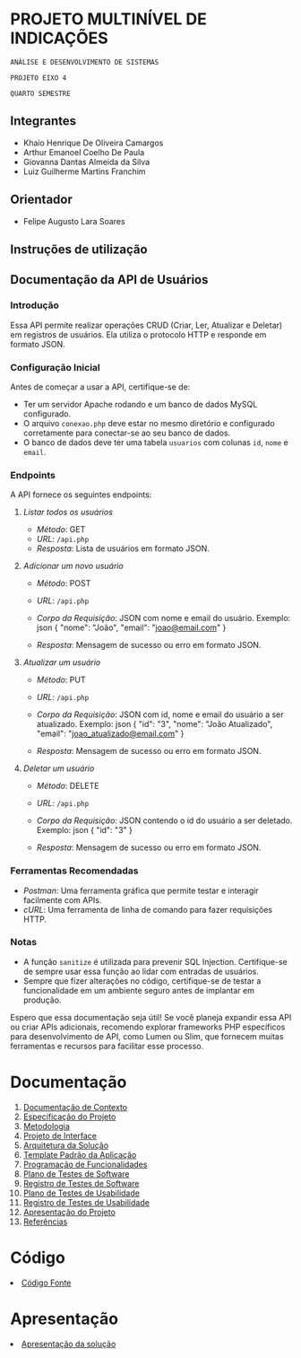 # PROJETO MULTINÍVEL DE INDICAÇÕES

`ANÁLISE E DESENVOLVIMENTO DE SISTEMAS`

`PROJETO EIXO 4`

`QUARTO SEMESTRE`

<!-- Descrever resumidamente, em um ou dois parágrafos, o projeto que está sendo desenvolvido. -->



## Integrantes

* Khaio Henrique De Oliveira Camargos
* Arthur Emanoel Coelho De Paula
* Giovanna Dantas Almeida da Silva
* Luiz Guilherme Martins Franchim

## Orientador

* Felipe Augusto Lara Soares

## Instruções de utilização

## Documentação da API de Usuários

### Introdução

Essa API permite realizar operações CRUD (Criar, Ler, Atualizar e Deletar) em registros de usuários. Ela utiliza o protocolo HTTP e responde em formato JSON.

### Configuração Inicial

Antes de começar a usar a API, certifique-se de:

- Ter um servidor Apache rodando e um banco de dados MySQL configurado.
- O arquivo `conexao.php` deve estar no mesmo diretório e configurado corretamente para conectar-se ao seu banco de dados.
- O banco de dados deve ter uma tabela `usuarios` com colunas `id`, `nome` e `email`.

### Endpoints

A API fornece os seguintes endpoints:

1. *Listar todos os usuários*
   
   - *Método*: GET
   - *URL*: `/api.php`
   - *Resposta*: Lista de usuários em formato JSON.
   
2. *Adicionar um novo usuário*

   - *Método*: POST
   - *URL*: `/api.php`
   - *Corpo da Requisição*: JSON com nome e email do usuário. Exemplo:
     json
     {
       "nome": "João",
       "email": "joao@email.com"
     }
     
   - *Resposta*: Mensagem de sucesso ou erro em formato JSON.

3. *Atualizar um usuário*

   - *Método*: PUT
   - *URL*: `/api.php`
   - *Corpo da Requisição*: JSON com id, nome e email do usuário a ser atualizado. Exemplo:
     json
     {
       "id": "3",
       "nome": "João Atualizado",
       "email": "joao_atualizado@email.com"
     }
     
   - *Resposta*: Mensagem de sucesso ou erro em formato JSON.

4. *Deletar um usuário*

   - *Método*: DELETE
   - *URL*: `/api.php`
   - *Corpo da Requisição*: JSON contendo o id do usuário a ser deletado. Exemplo:
     json
     {
       "id": "3"
     }
     
   - *Resposta*: Mensagem de sucesso ou erro em formato JSON.

### Ferramentas Recomendadas

- *Postman*: Uma ferramenta gráfica que permite testar e interagir facilmente com APIs.
- *cURL*: Uma ferramenta de linha de comando para fazer requisições HTTP.

### Notas

- A função `sanitize` é utilizada para prevenir SQL Injection. Certifique-se de sempre usar essa função ao lidar com entradas de usuários.
- Sempre que fizer alterações no código, certifique-se de testar a funcionalidade em um ambiente seguro antes de implantar em produção.

Espero que essa documentação seja útil! Se você planeja expandir essa API ou criar APIs adicionais, recomendo explorar frameworks PHP específicos para desenvolvimento de API, como Lumen ou Slim, que fornecem muitas ferramentas e recursos para facilitar esse processo.

# Documentação

<ol>
<li><a href="docs/01-Documentação de Contexto.md"> Documentação de Contexto</a></li>
<li><a href="docs/02-Especificação do Projeto.md"> Especificação do Projeto</a></li>
<li><a href="docs/03-Metodologia.md"> Metodologia</a></li>
<li><a href="docs/04-Projeto de Interface.md"> Projeto de Interface</a></li>
<li><a href="docs/05-Arquitetura da Solução.md"> Arquitetura da Solução</a></li>
<li><a href="docs/06-Template Padrão da Aplicação.md"> Template Padrão da Aplicação</a></li>
<li><a href="docs/07-Programação de Funcionalidades.md"> Programação de Funcionalidades</a></li>
<li><a href="docs/08-Plano de Testes de Software.md"> Plano de Testes de Software</a></li>
<li><a href="docs/09-Registro de Testes de Software.md"> Registro de Testes de Software</a></li>
<li><a href="docs/10-Plano de Testes de Usabilidade.md"> Plano de Testes de Usabilidade</a></li>
<li><a href="docs/11-Registro de Testes de Usabilidade.md"> Registro de Testes de Usabilidade</a></li>
<li><a href="docs/12-Apresentação do Projeto.md"> Apresentação do Projeto</a></li>
<li><a href="docs/13-Referências.md"> Referências</a></li>
</ol>

# Código

<li><a href="src/README.md"> Código Fonte</a></li>

# Apresentação

<li><a href="presentation/README.md"> Apresentação da solução</a></li>

